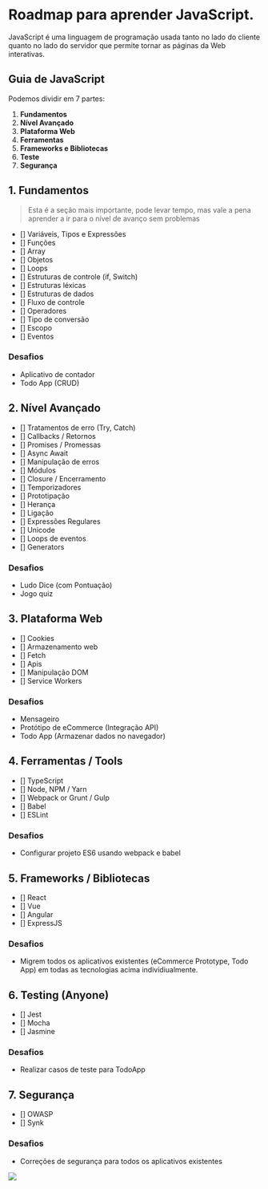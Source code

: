 # Roadmap para aprender JavaScript.

JavaScript é uma linguagem de programação usada tanto no lado do cliente quanto no lado do servidor que permite tornar as páginas da Web interativas.

## Guia de JavaScript
Podemos dividir em 7 partes:
 1. **Fundamentos**
2. **Nível Avançado**
3. **Plataforma Web**
4. **Ferramentas**
5. **Frameworks e Bibliotecas**
6. **Teste**
7. **Segurança**

## 1. Fundamentos
>Esta é a seção mais importante, pode levar tempo, mas vale a pena aprender a ir para o nível de avanço sem problemas

- [] Variáveis, Tipos e Expressões
- [] Funções
- [] Array
- [] Objetos
- [] Loops
- [] Estruturas de controle (if, Switch)
- [] Estruturas léxicas
- [] Estruturas de dados
- [] Fluxo de controle
- [] Operadores
- [] Tipo de conversão
- [] Escopo
- [] Eventos

### Desafios
- Aplicativo de contador
- Todo App (CRUD)

## 2. Nível Avançado
- [] Tratamentos de erro (Try, Catch)
- [] Callbacks / Retornos
- [] Promises / Promessas
- [] Async Await
- [] Manipulação de erros
- [] Módulos
- [] Closure / Encerramento
- [] Temporizadores
- [] Prototipação
- [] Herança
- [] Ligação
- [] Expressões Regulares
- [] Unicode
- [] Loops de eventos
- [] Generators

### Desafios
- Ludo Dice (com Pontuação)
- Jogo quiz

## 3. Plataforma Web
- [] Cookies
- [] Armazenamento web
- [] Fetch
- [] Apis
- [] Manipulação DOM
- [] Service Workers

### Desafios
- Mensageiro
- Protótipo de eCommerce (Integração API)
- Todo App (Armazenar dados no navegador)

## 4. Ferramentas / Tools
- [] TypeScript
- [] Node, NPM / Yarn
- [] Webpack or Grunt / Gulp
- [] Babel
- [] ESLint

### Desafios
- Configurar projeto ES6 usando webpack e babel

## 5. Frameworks / Bibliotecas
- [] React
- [] Vue
- [] Angular
- [] ExpressJS

### Desafios
- Migrem todos os aplicativos existentes (eCommerce Prototype, Todo App) em todas as tecnologias acima individiualmente.

## 6. Testing (Anyone)
- [] Jest
- [] Mocha
- [] Jasmine

### Desafios
- Realizar casos de teste para TodoApp

## 7. Segurança
- [] OWASP
- [] Synk

### Desafios
- Correções de segurança para todos os aplicativos existentes



![](https://pandao.github.io/editor.md/examples/images/4.jpg)

